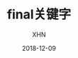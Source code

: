 ---
layout:     post                    # 使用的布局（不需要改）
title:     	final关键字            # 标题 
subtitle:         					 #副标题   
date:       2018-12-09              # 时间
author:     XHN                      # 作者
header-img: img/post-bg-2015.jpg    #这篇文章标题背景图片
catalog: true                       # 是否归档
tags:                               #标签
    - java基础
---